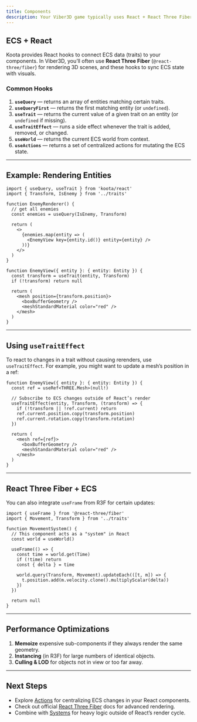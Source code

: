 ```yaml
---
title: Components
description: Your Viber3D game typically uses React + React Three Fiber. Components can query data from the ECS world and render Three.js objects accordingly.
---
```


## ECS + React

Koota provides React hooks to connect ECS data (traits) to your components. In Viber3D, you’ll often use **React Three Fiber** (`@react-three/fiber`) for rendering 3D scenes, and these hooks to sync ECS state with visuals.

### Common Hooks

1. **`useQuery`** — returns an array of entities matching certain traits.
2. **`useQueryFirst`** — returns the first matching entity (or `undefined`).
3. **`useTrait`** — returns the current value of a given trait on an entity (or `undefined` if missing).
4. **`useTraitEffect`** — runs a side effect whenever the trait is added, removed, or changed.
5. **`useWorld`** — returns the current ECS world from context.
6. **`useActions`** — returns a set of centralized actions for mutating the ECS state.

---

## Example: Rendering Entities

```tsx
import { useQuery, useTrait } from 'koota/react'
import { Transform, IsEnemy } from '../traits'

function EnemyRenderer() {
  // get all enemies
  const enemies = useQuery(IsEnemy, Transform)
  
  return (
    <>
      {enemies.map(entity => (
        <EnemyView key={entity.id()} entity={entity} />
      ))}
    </>
  )
}

function EnemyView({ entity }: { entity: Entity }) {
  const transform = useTrait(entity, Transform)
  if (!transform) return null
  
  return (
    <mesh position={transform.position}>
      <boxBufferGeometry />
      <meshStandardMaterial color="red" />
    </mesh>
  )
}
```

---

## Using `useTraitEffect`

To react to changes in a trait without causing rerenders, use `useTraitEffect`. For example, you might want to update a mesh’s position in a ref:

```tsx
function EnemyView({ entity }: { entity: Entity }) {
  const ref = useRef<THREE.Mesh>(null!)

  // Subscribe to ECS changes outside of React’s render
  useTraitEffect(entity, Transform, (transform) => {
    if (!transform || !ref.current) return
    ref.current.position.copy(transform.position)
    ref.current.rotation.copy(transform.rotation)
  })

  return (
    <mesh ref={ref}>
      <boxBufferGeometry />
      <meshStandardMaterial color="red" />
    </mesh>
  )
}
```

---

## React Three Fiber + ECS

You can also integrate `useFrame` from R3F for certain updates:

```tsx
import { useFrame } from '@react-three/fiber'
import { Movement, Transform } from '../traits'

function MovementSystem() {
  // This component acts as a "system" in React
  const world = useWorld()
  
  useFrame(() => {
    const time = world.get(Time)
    if (!time) return
    const { delta } = time
    
    world.query(Transform, Movement).updateEach(([t, m]) => {
      t.position.add(m.velocity.clone().multiplyScalar(delta))
    })
  })
  
  return null
}
```

---

## Performance Optimizations

1. **Memoize** expensive sub-components if they always render the same geometry.
2. **Instancing** (in R3F) for large numbers of identical objects.
3. **Culling & LOD** for objects not in view or too far away.

---

## Next Steps

- Explore [Actions](./6.actions.md) for centralizing ECS changes in your React components.
- Check out official [React Three Fiber](https://github.com/pmndrs/react-three-fiber) docs for advanced rendering.
- Combine with [Systems](./4.systems.md) for heavy logic outside of React’s render cycle.